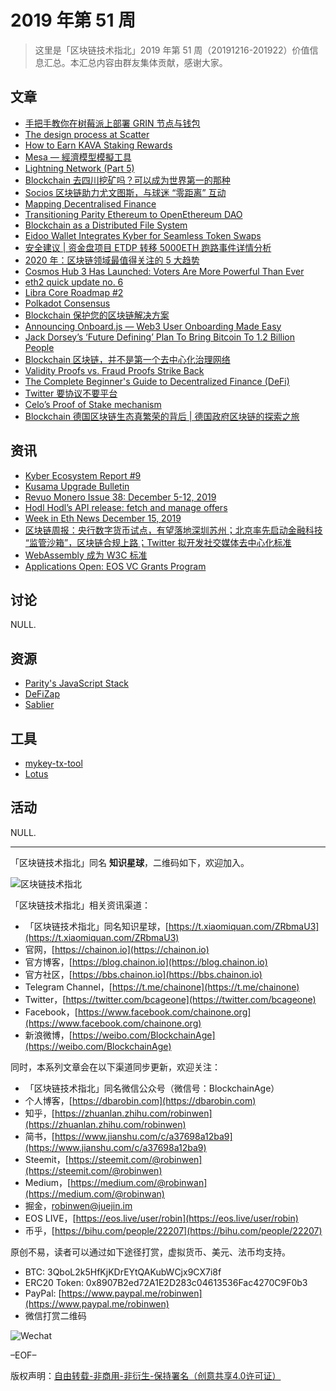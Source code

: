 # 2019 年第 51 周

> 这里是「区块链技术指北」2019 年第 51 周（20191216-201922）价值信息汇总。本汇总内容由群友集体贡献，感谢大家。

## 文章

* [手把手教你在树莓派上部署 GRIN 节点与钱包](https://bbs.chainon.io/d/4961)
* [The design process at Scatter](https://bbs.chainon.io/d/4966)
* [How to Earn KAVA Staking Rewards](https://bbs.chainon.io/d/4967)
* [Mesa — 經濟模型模擬工具](https://bbs.chainon.io/d/4968)
* [Lightning Network (Part 5)](https://bbs.chainon.io/d/4970)
* [Blockchain 去四川挖矿吗？可以成为世界第一的那种](https://bbs.chainon.io/d/4972)
* [Socios 区块链助力尤文图斯，与球迷 “零距离” 互动](https://bbs.chainon.io/d/4973)
* [Mapping Decentralised Finance](https://bbs.chainon.io/d/4975)
* [Transitioning Parity Ethereum to OpenEthereum DAO](https://bbs.chainon.io/d/4976)
* [Blockchain as a Distributed File System](https://bbs.chainon.io/d/4977)
* [Eidoo Wallet Integrates Kyber for Seamless Token Swaps](https://bbs.chainon.io/d/4978)
* [安全建议 | 资金盘项目 ETDP 转移 5000ETH 跑路事件详情分析](https://bbs.chainon.io/d/4979)
* [2020 年：区块链领域最值得关注的 5 大趋势](https://bbs.chainon.io/d/4980)
* [Cosmos Hub 3 Has Launched: Voters Are More Powerful Than Ever](https://bbs.chainon.io/d/4982)
* [eth2 quick update no. 6](https://bbs.chainon.io/d/4984)
* [Libra Core Roadmap #2](https://bbs.chainon.io/d/4985)
* [Polkadot Consensus](https://bbs.chainon.io/d/4986)
* [Blockchain 保护您的区块链解决方案](https://bbs.chainon.io/d/4987)
* [Announcing Onboard.js — Web3 User Onboarding Made Easy](https://bbs.chainon.io/d/4992)
* [Jack Dorsey’s ‘Future Defining’ Plan To Bring Bitcoin To 1.2 Billion People](https://bbs.chainon.io/d/4993)
* [Blockchain 区块链，并不是第一个去中心化治理网络](https://bbs.chainon.io/d/4994)
* [Validity Proofs vs. Fraud Proofs Strike Back](https://bbs.chainon.io/d/4995)
* [The Complete Beginner's Guide to Decentralized Finance (DeFi)](https://bbs.chainon.io/d/4996)
* [Twitter 要协议不要平台](https://bbs.chainon.io/d/4997)
* [Celo’s Proof of Stake mechanism](https://bbs.chainon.io/d/4998)
* [Blockchain 德国区块链生态真繁荣的背后 | 德国政府区块链的探索之旅](https://bbs.chainon.io/d/4999)

## 资讯

* [Kyber Ecosystem Report #9](https://bbs.chainon.io/d/4962)
* [Kusama Upgrade Bulletin](https://bbs.chainon.io/d/4963)
* [Revuo Monero Issue 38: December 5-12, 2019](https://bbs.chainon.io/d/4964)
* [Hodl Hodl’s API release: fetch and manage offers](https://bbs.chainon.io/d/4965)
* [Week in Eth News December 15, 2019](https://bbs.chainon.io/d/4969)
* [区块链周报：央行数字货币试点，有望落地深圳苏州；北京率先启动金融科技 “监管沙箱”，区块链合规上路；Twitter 拟开发社交媒体去中心化标准](https://bbs.chainon.io/d/4971)
* [WebAssembly 成为 W3C 标准](https://bbs.chainon.io/d/4981)
* [Applications Open: EOS VC Grants Program](https://bbs.chainon.io/d/4983)

## 讨论

NULL.

## 资源

* [Parity's JavaScript Stack](https://bbs.chainon.io/d/4989)
* [DeFiZap](https://bbs.chainon.io/d/4990)
* [Sablier](https://bbs.chainon.io/d/4991)

## 工具

* [mykey-tx-tool](https://bbs.chainon.io/d/4974)
* [Lotus](https://bbs.chainon.io/d/4988)

## 活动

NULL.

***

「区块链技术指北」同名 **知识星球**，二维码如下，欢迎加入。

![区块链技术指北](https://cdn.dbarobin.com/3YzonTR.png)

「区块链技术指北」相关资讯渠道：

* 「区块链技术指北」同名知识星球，[https://t.xiaomiquan.com/ZRbmaU3](https://t.xiaomiquan.com/ZRbmaU3)
* 官网，[https://chainon.io](https://chainon.io)
* 官方博客，[https://blog.chainon.io](https://blog.chainon.io)
* 官方社区，[https://bbs.chainon.io](https://bbs.chainon.io)
* Telegram Channel，[https://t.me/chainone](https://t.me/chainone)
* Twitter，[https://twitter.com/bcageone](https://twitter.com/bcageone)
* Facebook，[https://www.facebook.com/chainone.org](https://www.facebook.com/chainone.org)
* 新浪微博，[https://weibo.com/BlockchainAge](https://weibo.com/BlockchainAge)

同时，本系列文章会在以下渠道同步更新，欢迎关注：

* 「区块链技术指北」同名微信公众号（微信号：BlockchainAge）
* 个人博客，[https://dbarobin.com](https://dbarobin.com)
* 知乎，[https://zhuanlan.zhihu.com/robinwen](https://zhuanlan.zhihu.com/robinwen)
* 简书，[https://www.jianshu.com/c/a37698a12ba9](https://www.jianshu.com/c/a37698a12ba9)
* Steemit，[https://steemit.com/@robinwen](https://steemit.com/@robinwen)
* Medium，[https://medium.com/@robinwan](https://medium.com/@robinwan)
* 掘金，[robinwen@juejin.im](https://juejin.im/user/5673ccae60b2260ee435f89a/posts)
* EOS LIVE，[https://eos.live/user/robin](https://eos.live/user/robin)
* 币乎，[https://bihu.com/people/22207](https://bihu.com/people/22207)

原创不易，读者可以通过如下途径打赏，虚拟货币、美元、法币均支持。

* BTC: 3QboL2k5HfKjKDrEYtQAKubWCjx9CX7i8f
* ERC20 Token: 0x8907B2ed72A1E2D283c04613536Fac4270C9F0b3
* PayPal: [https://www.paypal.me/robinwen](https://www.paypal.me/robinwen)
* 微信打赏二维码

![Wechat](https://cdn.dbarobin.com/SzoNl5b.jpg)

–EOF–

版权声明：[自由转载-非商用-非衍生-保持署名（创意共享4.0许可证）](http://creativecommons.org/licenses/by-nc-nd/4.0/deed.zh)